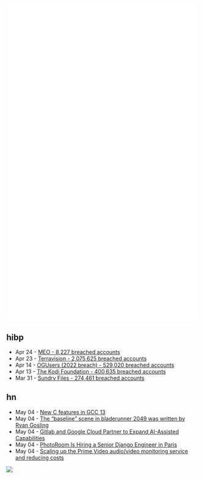![Metrics](https://raw.githubusercontent.com/phixion/phixion/master/metrics.svg)

## hibp

<!--
for https://github.com/phixion/phixion/blob/main/.github/workflows/feeds.yml
-->
<!--START_SECTION:haveibeenpwnd-->
- Apr 24 - [MEO - 8,227 breached accounts](https://haveibeenpwned.com/PwnedWebsites#MEO)
- Apr 23 - [Terravision - 2,075,625 breached accounts](https://haveibeenpwned.com/PwnedWebsites#Terravision)
- Apr 14 - [OGUsers (2022 breach) - 529,020 breached accounts](https://haveibeenpwned.com/PwnedWebsites#OGUsers2022)
- Apr 13 - [The Kodi Foundation - 400,635 breached accounts](https://haveibeenpwned.com/PwnedWebsites#KodiFoundation)
- Mar 31 - [Sundry Files - 274,461 breached accounts](https://haveibeenpwned.com/PwnedWebsites#SundryFiles)
<!--END_SECTION:haveibeenpwnd-->

## hn

<!--
for https://github.com/phixion/phixion/blob/main/.github/workflows/feeds.yml
-->
<!--START_SECTION:hn-->
- May 04 - [New C features in GCC 13](https://developers.redhat.com/articles/2023/05/04/new-c-features-gcc-13)
- May 04 - [The “baseline” scene in bladerunner 2049 was written by Ryan Gosling](https://cohost.org/mcc/post/178201-the-baseline-scene)
- May 04 - [Gitlab and Google Cloud Partner to Expand AI-Assisted Capabilities](https://www.googlecloudpresscorner.com/2023-05-02-GitLab-and-Google-Cloud-Partner-to-Expand-AI-Assisted-Capabilities-with-Customizable-Gen-AI-Foundation-Models)
- May 04 - [PhotoRoom Is Hiring a Senior Django Engineer in Paris](https://jobs.lever.co/photoroom/01f5cb22-695a-402a-a970-818a6c2d47a9?lever-origin=applied&lever-source%5B%5D=Hacker%20News)
- May 04 - [Scaling up the Prime Video audio&#x2F;video monitoring service and reducing costs](https://www.primevideotech.com/video-streaming/scaling-up-the-prime-video-audio-video-monitoring-service-and-reducing-costs-by-90)
<!--END_SECTION:hn-->

<!--
for https://yhype.me
-->
![](https://hit.yhype.me/github/profile?user_id=13013670)

